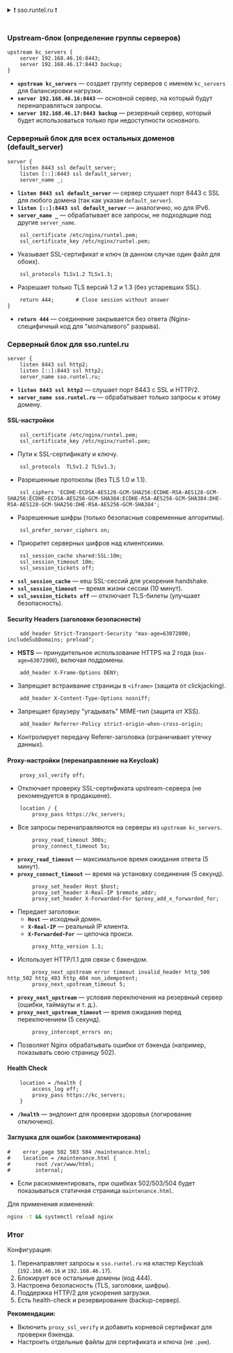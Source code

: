 <details>
<summary>❗ sso.runtel.ru ❗</summary>

```c
### /etc/nginx/sites-enabled/sso.runtel.ru
### на 192.168.87.2 - dmz-gateway
#-------------------

upstream kc_servers {
    server 192.168.46.16:8443;
    server 192.168.46.17:8443 backup;
}

# There are  any-other-domain.com:8443  requests
# Call-all server
server {
    listen 8443 ssl default_server;
    listen [::]:8443 ssl default_server;
    server_name _;
    
    # Really sertificates haven't beed used
    ssl_certificate /etc/nginx/runtel.pem;
    ssl_certificate_key /etc/nginx/runtel.pem;
    
    ssl_protocols TLSv1.2 TLSv1.3;
    return 444;       # Close session without answer
}


# There are sso.runtel.ru  requests
server {
    listen 8443 ssl http2;  # 
    listen [::]:8443 ssl http2;
    server_name sso.runtel.ru;

    
    # SSL conf
    ssl_certificate /etc/nginx/runtel.pem;
    ssl_certificate_key /etc/nginx/runtel.pem;
    ssl_protocols  TLSv1.2 TLSv1.3;
#    ssl_ciphers         HIGH:!aNULL:!MD5;
    ssl_ciphers 'ECDHE-ECDSA-AES128-GCM-SHA256:ECDHE-RSA-AES128-GCM-SHA256:ECDHE-ECDSA-AES256-GCM-SHA384:ECDHE-RSA-AES256-GCM-SHA384:DHE-RSA-AES128-GCM-SHA256:DHE-RSA-AES256-GCM-SHA384';
    ssl_prefer_server_ciphers on;
    ssl_session_cache shared:SSL:10m;
    ssl_session_timeout 10m;
    ssl_session_tickets off;
    
    # Security headers
    add_header Strict-Transport-Security "max-age=63072000; includeSubDomains; preload";
    add_header X-Frame-Options DENY;
    add_header X-Content-Type-Options nosniff;
    add_header Referrer-Policy strict-origin-when-cross-origin;
    
    # Proxy settings
#    proxy_ssl_server_name on;
    proxy_ssl_verify off;
    
    location / {
        proxy_pass https://kc_servers;
        proxy_read_timeout 300s;
        proxy_connect_timeout 5s;
        proxy_set_header Host $host;
        proxy_set_header X-Real-IP $remote_addr;
        proxy_set_header X-Forwarded-For $proxy_add_x_forwarded_for;
        proxy_http_version 1.1;
        proxy_next_upstream error timeout invalid_header http_500 http_502 http_403 http_404 non_idempotent;
        proxy_next_upstream_timeout 5;
        proxy_intercept_errors on;
    }
    
    location = /health {
        access_log off;
        proxy_pass https://kc_servers;
    }
    
#    error_page 502 503 504 /maintenance.html;
#    location = /maintenance.html {
#        root /var/www/html;
#        internal;
    }
```
</details>
<br/>



### **Upstream-блок (определение группы серверов)**
```nginx
upstream kc_servers {
    server 192.168.46.16:8443;
    server 192.168.46.17:8443 backup;
}
```
- **`upstream kc_servers`** — создает группу серверов с именем `kc_servers` для балансировки нагрузки.
- **`server 192.168.46.16:8443`** — основной сервер, на который будут перенаправляться запросы.
- **`server 192.168.46.17:8443 backup`** — резервный сервер, который будет использоваться только при недоступности основного.



### **Серверный блок для всех остальных доменов (default_server)**
```nginx
server {
    listen 8443 ssl default_server;
    listen [::]:8443 ssl default_server;
    server_name _;
```
- **`listen 8443 ssl default_server`** — сервер слушает порт 8443 с SSL для любого домена (так как указан `default_server`).
- **`listen [::]:8443 ssl default_server`** — аналогично, но для IPv6.
- **`server_name _`** — обрабатывает все запросы, не подходящие под другие `server_name`.

```nginx
    ssl_certificate /etc/nginx/runtel.pem;
    ssl_certificate_key /etc/nginx/runtel.pem;
```
- Указывает SSL-сертификат и ключ (в данном случае один файл для обоих).

```nginx
    ssl_protocols TLSv1.2 TLSv1.3;
```
- Разрешает только TLS версий 1.2 и 1.3 (без устаревших SSL).

```nginx
    return 444;       # Close session without answer
}
```
- **`return 444`** — соединение закрывается без ответа (Nginx-специфичный код для "молчаливого" разрыва).



### **Серверный блок для sso.runtel.ru**
```nginx
server {
    listen 8443 ssl http2;
    listen [::]:8443 ssl http2;
    server_name sso.runtel.ru;
```
- **`listen 8443 ssl http2`** — слушает порт 8443 с SSL и HTTP/2.
- **`server_name sso.runtel.ru`** — обрабатывает только запросы к этому домену.

#### **SSL-настройки**
```nginx
    ssl_certificate /etc/nginx/runtel.pem;
    ssl_certificate_key /etc/nginx/runtel.pem;
```
- Пути к SSL-сертификату и ключу.

```nginx
    ssl_protocols  TLSv1.2 TLSv1.3;
```
- Разрешенные протоколы (без TLS 1.0 и 1.1).

```nginx
    ssl_ciphers 'ECDHE-ECDSA-AES128-GCM-SHA256:ECDHE-RSA-AES128-GCM-SHA256:ECDHE-ECDSA-AES256-GCM-SHA384:ECDHE-RSA-AES256-GCM-SHA384:DHE-RSA-AES128-GCM-SHA256:DHE-RSA-AES256-GCM-SHA384';
```
- Разрешенные шифры (только безопасные современные алгоритмы).

```nginx
    ssl_prefer_server_ciphers on;
```
- Приоритет серверных шифров над клиентскими.

```nginx
    ssl_session_cache shared:SSL:10m;
    ssl_session_timeout 10m;
    ssl_session_tickets off;
```
- **`ssl_session_cache`** — кеш SSL-сессий для ускорения handshake.
- **`ssl_session_timeout`** — время жизни сессии (10 минут).
- **`ssl_session_tickets off`** — отключает TLS-билеты (улучшает безопасность).



#### **Security Headers (заголовки безопасности)**
```nginx
    add_header Strict-Transport-Security "max-age=63072000; includeSubDomains; preload";
```
- **HSTS** — принудительное использование HTTPS на 2 года (`max-age=63072000`), включая поддомены.

```nginx
    add_header X-Frame-Options DENY;
```
- Запрещает встраивание страницы в `<iframe>` (защита от clickjacking).

```nginx
    add_header X-Content-Type-Options nosniff;
```
- Запрещает браузеру "угадывать" MIME-тип (защита от XSS).

```nginx
    add_header Referrer-Policy strict-origin-when-cross-origin;
```
- Контролирует передачу Referer-заголовка (ограничивает утечку данных).



#### **Proxy-настройки (перенаправление на Keycloak)**
```nginx
    proxy_ssl_verify off;
```
- Отключает проверку SSL-сертификата upstream-сервера (не рекомендуется в продакшене).

```nginx
    location / {
        proxy_pass https://kc_servers;
```
- Все запросы перенаправляются на серверы из `upstream kc_servers`.

```nginx
        proxy_read_timeout 300s;
        proxy_connect_timeout 5s;
```
- **`proxy_read_timeout`** — максимальное время ожидания ответа (5 минут).
- **`proxy_connect_timeout`** — время на установку соединения (5 секунд).

```nginx
        proxy_set_header Host $host;
        proxy_set_header X-Real-IP $remote_addr;
        proxy_set_header X-Forwarded-For $proxy_add_x_forwarded_for;
```
- Передает заголовки:
  - **`Host`** — исходный домен.
  - **`X-Real-IP`** — реальный IP клиента.
  - **`X-Forwarded-For`** — цепочка прокси.

```nginx
        proxy_http_version 1.1;
```
- Использует HTTP/1.1 для связи с бэкендом.

```nginx
        proxy_next_upstream error timeout invalid_header http_500 http_502 http_403 http_404 non_idempotent;
        proxy_next_upstream_timeout 5;
```
- **`proxy_next_upstream`** — условия переключения на резервный сервер (ошибки, таймауты и т. д.).
- **`proxy_next_upstream_timeout`** — время ожидания перед переключением (5 секунд).

```nginx
        proxy_intercept_errors on;
```
- Позволяет Nginx обрабатывать ошибки от бэкенда (например, показывать свою страницу 502).



#### **Health Check**
```nginx
    location = /health {
        access_log off;
        proxy_pass https://kc_servers;
    }
```
- **`/health`** — эндпоинт для проверки здоровья (логирование отключено).



#### **Заглушка для ошибок (закомментирована)**
```nginx
#    error_page 502 503 504 /maintenance.html;
#    location = /maintenance.html {
#        root /var/www/html;
#        internal;
```
- Если раскомментировать, при ошибках 502/503/504 будет показываться статичная страница `maintenance.html`.


Для применения изменений:
```bash
nginx -t && systemctl reload nginx
```


### **Итог**
Конфигурация:
1. Перенаправляет запросы к `sso.runtel.ru` на кластер Keycloak (`192.168.46.16` и `192.168.46.17`).
2. Блокирует все остальные домены (код 444).
3. Настроена безопасность (TLS, заголовки, шифры).
4. Поддержка HTTP/2 для ускорения загрузки.
5. Есть health-check и резервирование (backup-сервер). 

**Рекомендации:**
- Включить `proxy_ssl_verify` и добавить корневой сертификат для проверки бэкенда.
- Настроить отдельные файлы для сертификата и ключа (не `.pem`).





